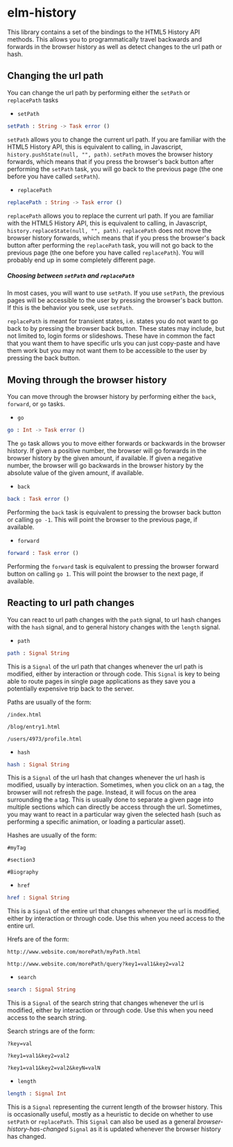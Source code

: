 # elm-history

This library contains a set of the bindings to the HTML5 History API methods. This allows you to programmatically travel backwards and forwards in the browser history as well as detect changes to the url path or hash.


## Changing the url path
You can change the url path by performing either the `setPath` or `replacePath` tasks

- `setPath`

```elm
setPath : String -> Task error ()
```

`setPath` allows you to change the current url path. If you are familiar with the HTML5 History API, this is equivalent to calling, in Javascript, `history.pushState(null, "", path)`. `setPath` moves the browser history forwards, which means that if you press the browser's back button after performing the `setPath` task, you will go back to the previous page (the one before you have called `setPath`).

- `replacePath`


```elm
replacePath : String -> Task error ()
```

`replacePath` allows you to replace the current url path. If you are familiar with the HTML5 History API, this is equivalent to calling, in Javascript, `history.replaceState(null, "", path)`. `replacePath` does not move the browser history forwards, which means that if you press the browser's back button after performing the `replacePath` task, you will not go back to the previous page (the one before you have called `replacePath`). You will probably end up in some completely different page.


##### Choosing between `setPath` and `replacePath`

In most cases, you will want to use `setPath`. If you use `setPath`, the previous pages will be accessible to the user by pressing the browser's back button. If this is the behavior you seek, use `setPath`.

`replacePath` is meant for transient states, i.e. states you do not want to go back to by pressing the browser back button. These states may include, but not limited to, login forms or slideshows. These have in common the fact that you want them to have specific urls you can just copy-paste and have them work but you may not want them to be accessible to the user by pressing the back button.

## Moving through the browser history

You can move through the browser history by performing either the `back`, `forward`, or `go` tasks.

- `go`

```elm
go : Int -> Task error ()
```

The `go` task allows you to move either forwards or backwards in the browser history. If given a positive number, the browser will go forwards in the browser history by the given amount, if available. If given a negative number, the browser will go backwards in the browser history by the absolute value of the given amount, if available.

- `back`

```elm
back : Task error ()
```

Performing the `back` task is equivalent to pressing the browser back button or calling `go -1`. This will point the browser to the previous page, if available.


- `forward`

```elm
forward : Task error ()
```

Performing the `forward` task is equivalent to pressing the browser forward button on calling `go 1`. This will point the browser to the next page, if available.


## Reacting to url path changes

You can react to url path changes with the `path` signal, to url hash changes with the `hash` signal, and to general history changes with the `length` signal.

- `path`

```elm
path : Signal String
```

This is a `Signal` of the url path that changes whenever the url path is modified, either by interaction or through code. This `Signal` is key to being able to route pages in single page applications as they save you a potentially expensive trip back to the server.

Paths are usually of the form:
```
/index.html

/blog/entry1.html

/users/4973/profile.html
```

- `hash`

```elm
hash : Signal String
```

This is a `Signal` of the url hash that changes whenever the url hash is modified, usually by interaction. Sometimes, when you click on an `a` tag, the browser will not refresh the page. Instead, it will focus on the area surrounding the `a` tag. This is usually done to separate a given page into multiple sections which can directly be access through the url. Sometimes, you may want to react in a particular way given the selected hash (such as performing a specific animation, or loading a particular asset).


Hashes are usually of the form:
```
#myTag

#section3

#Biography
```

- `href`

```elm
href : Signal String
```

This is a `Signal` of the entire url that changes whenever the url is modified, either by interaction or through code. Use this when you need access to the entire url.

Hrefs are of the form:
```
http://www.website.com/morePath/myPath.html

http://www.website.com/morePath/query?key1=val1&key2=val2
```

- `search`

```elm
search : Signal String
```

This is a `Signal` of the search string that changes whenever the url is modified, either by interaction or through code. Use this when you need access to the search string.

Search strings are of the form:
```
?key=val

?key1=val1&key2=val2

?key1=val1&key2=val2&keyN=valN
```

- `length`

```elm
length : Signal Int
```

This is a `Signal` representing the current length of the browser history. This is occasionally useful, mostly as a heuristic to decide on whether to use `setPath` or `replacePath`. This `Signal` can also be used as a general *browser-history-has-changed* `Signal` as it is updated whenever the browser history has changed.
